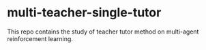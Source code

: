 # multi-teacher-single-tutor
This repo contains the study of teacher tutor method on multi-agent reinforcement learning.
